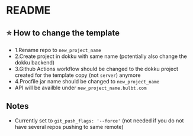 # README

## ⭐️ How to change the template
- 1.Rename repo to `new_project_name`
- 2.Create project in dokku with same name (potentially also change the dokku backend)
- 3.Github Actions workflow should be changed to the dokku project created for the template copy (not `server`) anymore
- 4.Procfile jar name should be changed to `new_project_name`
- API will be availble under `new_project_name.bulbt.com`

## Notes
- Currently set to `git_push_flags: '--force'` (not needed if you do not have several repos pushing to same remote)